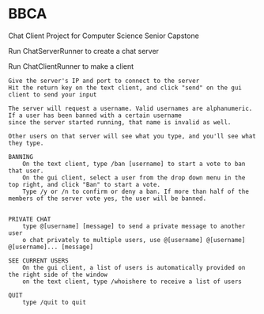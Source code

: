 # BBCA
Chat Client Project for Computer Science Senior Capstone

Run ChatServerRunner to create a chat server

Run ChatClientRunner to make a client

	Give the server's IP and port to connect to the server
	Hit the return key on the text client, and click "send" on the gui client to send your input
	
	The server will request a username. Valid usernames are alphanumeric. If a user has been banned with a certain username
	since the server started running, that name is invalid as well.
	
	Other users on that server will see what you type, and you'll see what they type.
	
	BANNING
		On the text client, type /ban [username] to start a vote to ban that user. 
		On the gui client, select a user from the drop down menu in the top right, and click "Ban" to start a vote.
		Type /y or /n to confirm or deny a ban. If more than half of the members of the server vote yes, the user will be banned.


	PRIVATE CHAT
		type @[username] [message] to send a private message to another user
		o chat privately to multiple users, use @[username] @[username] @[username]... [message]
	
	SEE CURRENT USERS
		On the gui client, a list of users is automatically provided on the right side of the window
		on the text client, type /whoishere to receive a list of users
	
	QUIT
		type /quit to quit